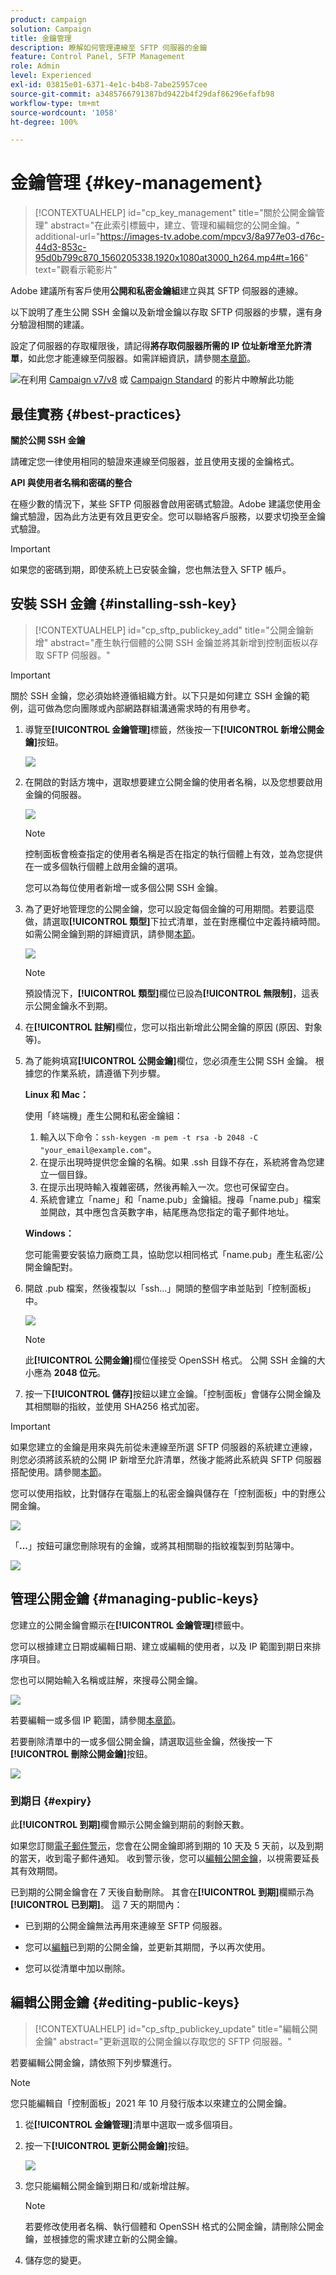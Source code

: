 ```yaml
---
product: campaign
solution: Campaign
title: 金鑰管理
description: 瞭解如何管理連線至 SFTP 伺服器的金鑰
feature: Control Panel, SFTP Management
role: Admin
level: Experienced
exl-id: 03815e01-6371-4e1c-b4b8-7abe25957cee
source-git-commit: a3485766791387bd9422b4f29daf86296efafb98
workflow-type: tm+mt
source-wordcount: '1058'
ht-degree: 100%

---
```


# 金鑰管理 {#key-management}

>[!CONTEXTUALHELP]
>id="cp_key_management"
>title="關於公開金鑰管理"
>abstract="在此索引標籤中，建立、管理和編輯您的公開金鑰。"
>additional-url="https://images-tv.adobe.com/mpcv3/8a977e03-d76c-44d3-853c-95d0b799c870_1560205338.1920x1080at3000_h264.mp4#t=166" text="觀看示範影片"

Adobe 建議所有客戶使用&#x200B;**公開和私密金鑰組**&#x200B;建立與其 SFTP 伺服器的連線。

以下說明了產生公開 SSH 金鑰以及新增金鑰以存取 SFTP 伺服器的步驟，還有身分驗證相關的建議。

設定了伺服器的存取權限後，請記得&#x200B;**將存取伺服器所需的 IP 位址新增至允許清單**，如此您才能連線至伺服器。如需詳細資訊，請參閱[本章節](../../instances-settings/using/ip-allow-listing-instance-access.md)。

![](assets/do-not-localize/how-to-video.png)在利用 [Campaign v7/v8](https://experienceleague.adobe.com/docs/campaign-classic-learn/control-panel/sftp-management/generate-ssh-key.html?lang=zh-Hant#sftp-management) 或 [Campaign Standard](https://experienceleague.adobe.com/docs/campaign-standard-learn/control-panel/sftp-management/generate-ssh-key.html?lang=zh-Hant#sftp-management) 的影片中瞭解此功能

## 最佳實務 {#best-practices}

**關於公開 SSH 金鑰**

請確定您一律使用相同的驗證來連線至伺服器，並且使用支援的金鑰格式。

**API 與使用者名稱和密碼的整合**

在極少數的情況下，某些 SFTP 伺服器會啟用密碼式驗證。Adobe 建議您使用金鑰式驗證，因為此方法更有效且更安全。您可以聯絡客戶服務，以要求切換至金鑰式驗證。

>[!IMPORTANT]
>
>如果您的密碼到期，即使系統上已安裝金鑰，您也無法登入 SFTP 帳戶。

## 安裝 SSH 金鑰 {#installing-ssh-key}

>[!CONTEXTUALHELP]
>id="cp_sftp_publickey_add"
>title="公開金鑰新增"
>abstract="產生執行個體的公開 SSH 金鑰並將其新增到控制面板以存取 SFTP 伺服器。"

>[!IMPORTANT]
>
>關於 SSH 金鑰，您必須始終遵循組織方針。以下只是如何建立 SSH 金鑰的範例，這可做為您向團隊或內部網路群組溝通需求時的有用參考。

1. 導覽至&#x200B;**[!UICONTROL 金鑰管理]**&#x200B;標籤，然後按一下&#x200B;**[!UICONTROL 新增公開金鑰]**&#x200B;按鈕。

   ![](assets/key0.png)

1. 在開啟的對話方塊中，選取想要建立公開金鑰的使用者名稱，以及您想要啟用金鑰的伺服器。

   ![](assets/key1.png)

   >[!NOTE]
   >
   >控制面板會檢查指定的使用者名稱是否在指定的執行個體上有效，並為您提供在一或多個執行個體上啟用金鑰的選項。
   >
   >您可以為每位使用者新增一或多個公開 SSH 金鑰。

1. 為了更好地管理您的公開金鑰，您可以設定每個金鑰的可用期間。若要這麼做，請選取&#x200B;**[!UICONTROL 類型]**&#x200B;下拉式清單，並在對應欄位中定義持續時間。 如需公開金鑰到期的詳細資訊，請參閱[本節](#expiry)。

   ![](assets/key_expiry.png)

   >[!NOTE]
   >
   >預設情況下，**[!UICONTROL 類型]**&#x200B;欄位已設為&#x200B;**[!UICONTROL 無限制]**，這表示公開金鑰永不到期。

1. 在&#x200B;**[!UICONTROL 註解]**&#x200B;欄位，您可以指出新增此公開金鑰的原因 (原因、對象等)。

1. 為了能夠填寫&#x200B;**[!UICONTROL 公開金鑰]**&#x200B;欄位，您必須產生公開 SSH 金鑰。 根據您的作業系統，請遵循下列步驟。

   **Linux 和 Mac：**

   使用「終端機」產生公開和私密金鑰組：
   1. 輸入以下命令：`ssh-keygen -m pem -t rsa -b 2048 -C "your_email@example.com"`。
   1. 在提示出現時提供您金鑰的名稱。如果 .ssh 目錄不存在，系統將會為您建立一個目錄。
   1. 在提示出現時輸入複雜密碼，然後再輸入一次。您也可保留空白。
   1. 系統會建立「name」和「name.pub」金鑰組。搜尋「name.pub」檔案並開啟，其中應包含英數字串，結尾應為您指定的電子郵件地址。

   **Windows：**

   您可能需要安裝協力廠商工具，協助您以相同格式「name.pub」產生私密/公開金鑰配對。

1. 開啟 .pub 檔案，然後複製以「ssh...」開頭的整個字串並貼到「控制面板」中。

   ![](assets/publickey.png)

   >[!NOTE]
   >
   >此&#x200B;**[!UICONTROL 公開金鑰]**&#x200B;欄位僅接受 OpenSSH 格式。 公開 SSH 金鑰的大小應為 **2048 位元**。

1. 按一下&#x200B;**[!UICONTROL 儲存]**&#x200B;按鈕以建立金鑰。「控制面板」會儲存公開金鑰及其相關聯的指紋，並使用 SHA256 格式加密。

>[!IMPORTANT]
>
>如果您建立的金鑰是用來與先前從未連線至所選 SFTP 伺服器的系統建立連線，則您必須將該系統的公開 IP 新增至允許清單，然後才能將此系統與 SFTP 伺服器搭配使用。請參閱[本節](ip-range-allow-listing.md)。

您可以使用指紋，比對儲存在電腦上的私密金鑰與儲存在「控制面板」中的對應公開金鑰。

![](assets/fingerprint_compare.png)

「**...**」按鈕可讓您刪除現有的金鑰，或將其相關聯的指紋複製到剪貼簿中。

![](assets/key_options.png)

## 管理公開金鑰 {#managing-public-keys}

您建立的公開金鑰會顯示在&#x200B;**[!UICONTROL 金鑰管理]**&#x200B;標籤中。

您可以根據建立日期或編輯日期、建立或編輯的使用者，以及 IP 範圍到期日來排序項目。

您也可以開始輸入名稱或註解，來搜尋公開金鑰。

![](assets/control_panel_key_management_sort.png)

若要編輯一或多個 IP 範圍，請參閱[本章節](#editing-public-keys)。

若要刪除清單中的一或多個公開金鑰，請選取這些金鑰，然後按一下&#x200B;**[!UICONTROL 刪除公開金鑰]**&#x200B;按鈕。

![](assets/control_panel_delete_key.png)

### 到期日 {#expiry}

此&#x200B;**[!UICONTROL 到期]**&#x200B;欄會顯示公開金鑰到期前的剩餘天數。

如果您訂閱[電子郵件警示](../../performance-monitoring/using/email-alerting.md)，您會在公開金鑰即將到期的 10 天及 5 天前，以及到期的當天，收到電子郵件通知。 收到警示後，您可以[編輯公開金鑰](#editing-public-keys)，以視需要延長其有效期間。

已到期的公開金鑰會在 7 天後自動刪除。 其會在&#x200B;**[!UICONTROL 到期]**&#x200B;欄顯示為&#x200B;**[!UICONTROL 已到期]**。 這 7 天的期間內：

* 已到期的公開金鑰無法再用來連線至 SFTP 伺服器。

* 您可以[編輯](#editing-public-keys)已到期的公開金鑰，並更新其期間，予以再次使用。

* 您可以從清單中加以刪除。

## 編輯公開金鑰 {#editing-public-keys}

>[!CONTEXTUALHELP]
>id="cp_sftp_publickey_update"
>title="編輯公開金鑰"
>abstract="更新選取的公開金鑰以存取您的 SFTP 伺服器。"

若要編輯公開金鑰，請依照下列步驟進行。

>[!NOTE]
>
>您只能編輯自「控制面板」2021 年 10 月發行版本以來建立的公開金鑰。

1. 從&#x200B;**[!UICONTROL 金鑰管理]**&#x200B;清單中選取一或多個項目。
1. 按一下&#x200B;**[!UICONTROL 更新公開金鑰]**&#x200B;按鈕。

   ![](assets/control_panel_edit_key.png)

1. 您只能編輯公開金鑰到期日和/或新增註解。

   >[!NOTE]
   >
   >若要修改使用者名稱、執行個體和 OpenSSH 格式的公開金鑰，請刪除公開金鑰，並根據您的需求建立新的公開金鑰。

1. 儲存您的變更。
